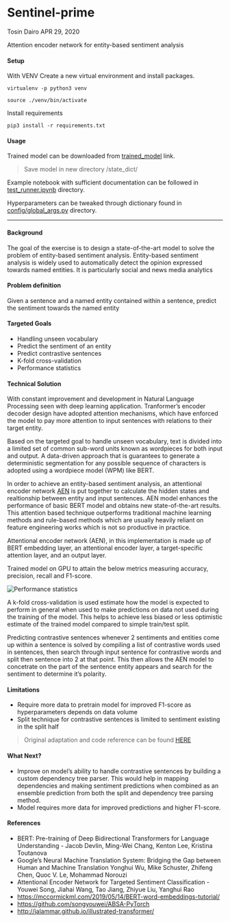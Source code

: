 Sentinel-prime
================
Tosin Dairo
APR 29, 2020

Attention encoder network for entity-based sentiment analysis

#### Setup

With VENV Create a new virtual environment and install packages.

```
virtualenv -p python3 venv

source ./venv/bin/activate
```
Install requirements
```
pip3 install -r requirements.txt
```

#### Usage

Trained model can be downloaded from
[trained\_model](https://drive.google.com/open?id=1TwToKoeu9_PPVnktDZ-c2VoJVO3IPPVH)
link.

> Save model in new directory /state\_dict/

Example notebook with sufficient documentation can be followed in
[test\_runner.ipynb](https://github.com/tosi-n/Sentinel-prime/blob/master/test_runner.ipynb)
directory.

Hyperparameters can be tweaked through dictionary found in
[config/global\_args.py](https://github.com/tosi-n/Sentinel-prime/blob/master/config/global_args.py)
directory.

<hr>

</hr>

#### Background

The goal of the exercise is to design a state-of-the-art model to solve
the problem of entity-based sentiment analysis. Entity-based sentiment
analysis is widely used to automatically detect the opinion expressed
towards named entities. It is particularly social and news media
analytics

#### Problem definition

Given a sentence and a named entity contained within a sentence, predict
the sentiment towards the named entity

#### Targeted Goals

  - Handling unseen vocabulary
  - Predict the sentiment of an entity
  - Predict contrastive sentences
  - K-fold cross-validation
  - Performance statistics

#### Technical Solution

With constant improvement and development in Natural Language Processing
seen with deep learning application. Tranformer’s encoder decoder design
have adopted attention mechanisms, which have enforced the model to pay
more attention to input sentences with relations to their target entity.

Based on the targeted goal to handle unseen vocabulary, text is divided
into a limited set of common sub-word units known as wordpieces for both
input and output. A data-driven approach that is guarantees to generate
a deterministic segmentation for any possible sequence of characters is
adopted using a wordpiece model (WPM) like BERT.

In order to achieve an entity-based sentiment analysis, an attentional
encoder network
[AEN](https://www.researchgate.net/publication/331343006_Attentional_Encoder_Network_for_Targeted_Sentiment_Classification)
is put together to calculate the hidden states and realtionship between
entity and input sentences. AEN model enhances the performance of basic
BERT model and obtains new state-of-the-art results. This attention
based technique outperforms traditional machine learning methods and
rule-based methods which are usually heavily reliant on feature
engineering works which is not so productive in practice.

Attentional encoder network (AEN), in this implementation is made up of
BERT embedding layer, an attentional encoder layer, a target-specific
attention layer, and an output layer.

Trained model on GPU to attain the below metrics measuring accuracy,
precision, recall and F1-score.

![Performance
statistics](./MISC/metrics_evaluation.png)

A k-fold cross-validation is used estimate how the model is expected to
perform in general when used to make predictions on data not used during
the training of the model. This helps to achieve less biased or less
optimistic estimate of the trained model compared to simple train/test
split.

Predicting contrastive sentences whenever 2 sentiments and entities come
up within a sentence is solved by compiling a list of contrastive words
used in sentences, then search through input sentence for contrastive
words and split then sentence into 2 at that point. This then allows the
AEN model to concetrate on the part of the sentence entity appears and
search for the sentiment to determine it’s polarity.

#### Limitations

  - Require more data to pretrain model for improved F1-score as
    hyperparameters depends on data volume
  - Split technique for contrastive sentences is limited to sentiment
    existing in the split half

> Original adaptation and code reference can be found
> [HERE](https://github.com/songyouwei/ABSA-PyTorch)

#### What Next?

  - Improve on model’s ability to handle contrastive sentences by
    building a custom dependency tree parser. This would help in mapping
    dependencies and making sentiment predictions when combined as an
    ensemble prediction from both the split and dependency tree parsing
    method.
  - Model requires more data for improved predictions and higher
    F1-score.

#### References

  - BERT: Pre-training of Deep Bidirectional Transformers for Language
    Understanding - Jacob Devlin, Ming-Wei Chang, Kenton Lee, Kristina
    Toutanova
  - Google’s Neural Machine Translation System: Bridging the Gap between
    Human and Machine Translation Yonghui Wu, Mike Schuster, Zhifeng
    Chen, Quoc V. Le, Mohammad Norouzi
  - Attentional Encoder Network for Targeted Sentiment Classification -
    Youwei Song, Jiahai Wang, Tao Jiang, Zhiyue Liu, Yanghui Rao
  - <https://mccormickml.com/2019/05/14/BERT-word-embeddings-tutorial/>
  - <https://github.com/songyouwei/ABSA-PyTorch>
  - <http://jalammar.github.io/illustrated-transformer/>
